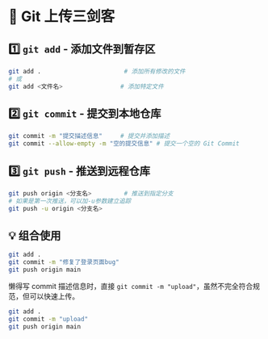 # 🚀 Git 上传三剑客

## 1️⃣ `git add` - 添加文件到暂存区

```bash
git add .                       # 添加所有修改的文件
# 或
git add <文件名>                # 添加特定文件
```

## 2️⃣ `git commit` - 提交到本地仓库

```bash
git commit -m "提交描述信息"     # 提交并添加描述
git commit --allow-empty -m "空的提交信息" # 提交一个空的 Git Commit
```

## 3️⃣ `git push` - 推送到远程仓库

```bash
git push origin <分支名>         # 推送到指定分支
# 如果是第一次推送，可以加-u参数建立追踪
git push -u origin <分支名>
```

## 💡 组合使用

```bash
git add .
git commit -m "修复了登录页面bug"
git push origin main
```

懒得写 commit 描述信息时，直接 `git commit -m "upload"`，虽然不完全符合规范，但可以快速上传。

```bash
git add .
git commit -m "upload"
git push origin main
```
